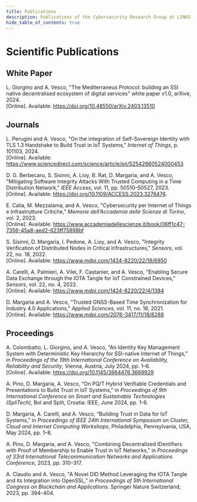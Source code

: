 ```yaml
---
title: Publications 
description: Publications of the Cybersecurity Research Group at LINKS Foundation
hide_table_of_contents: true
---
```


# Scientific Publications

## White Paper

L. Giorgino and A. Vesco, "The Mediterraneus Protocol: building an SSI native decentralised ecosystem of digital services" white paper v1.0, arXive, 2024.\
[Online]. Available: https://doi.org/10.48550/arXiv.2403.13510 

## Journals

L. Perugini and A. Vesco, "On the integration of Self-Sovereign Identity with TLS 1.3 Handshake to Build Trust in IoT Systems," *Internet of Things*, p. 101103, 2024. \
[Online]. Available: https://www.sciencedirect.com/science/article/pii/S2542660524000453

D. G. Berbecaru, S. Sisinni, A. Lioy, B. Rat, D. Margaria, and A. Vesco, "Mitigating Software Integrity Attacks With Trusted Computing in a Time Distribution Network," *IEEE Access*, vol. 11, pp. 50510–50527, 2023. \
[Online]. Available: https://doi.org/10.1109/ACCESS.2023.3276476.

E. Calia, M. Mezzalama, and A. Vesco, "Cybersecurity per Internet of Things e Infrastrutture Critiche," *Memorie dell’Accademia delle Scienze di Torino*, vol. 2, 2023. \
[Online]. Available: https://www.accademiadellescienze.it/book/06ff1c47-7356-45a8-aed2-623ff75898bf

S. Sisinni, D. Margaria, I. Pedone, A. Lioy, and A. Vesco, "Integrity Verification of Distributed Nodes in Critical Infrastructures," *Sensors*, vol. 22, no. 18, 2022. \
[Online]. Available: https://www.mdpi.com/1424-8220/22/18/6950

A. Carelli, A. Palmieri, A. Vilei, F. Castanier, and A. Vesco, "Enabling Secure Data Exchange through the IOTA Tangle for IoT Constrained Devices," *Sensors*, vol. 22, no. 4, 2022. \
[Online]. Available: https://www.mdpi.com/1424-8220/22/4/1384

D. Margaria and A. Vesco, "Trusted GNSS-Based Time Synchronization for Industry 4.0 Applications," *Applied Sciences*, vol. 11, no. 18, 2021. \
[Online]. Available: https://www.mdpi.com/2076-3417/11/18/8288

## Proceedings

A. Colombatto, L. Giorgino, and A. Vesco, “An Identity Key Management System with Deterministic Key Hierarchy for SSI-native Internet of Things,” in *Proceedings of the 19th International Conference on
Availability, Reliability and Security*, Vienna, Austria, July 2024, pp. 1–6. \
[Online]. Available: https://doi.org/10.1145/3664476.3669929

A. Pino, D. Margaria, A. Vesco, “On PQ/T Hybrid Verifiable Credentials and Presentations to Build Trust in IoT Systems,” in *Proceedings of 9th International Conference on Smart and Sustainable Technologies (SpliTech)*, Bol and Split, Croatia: IEEE, June 2024, pp. 1-6.

D. Margaria, A. Carelli, and A. Vesco, “Building Trust in Data for IoT Systems,” in *Proceedings of IEEE 24th International Symposium on Cluster, Cloud and Internet Computing Workshops*, Philadelphia,
Pennsylvania, USA, May 2024, pp. 1–8.

A. Pino, D. Margaria, and A. Vesco, "Combining Decentralized IDentifiers with Proof of Membership to Enable Trust in IoT Networks," in *Proceedings of 33rd International Telecommunication Networks and Applications Conference*, 2023, pp. 310–317.

A. Claudio and A. Vesco, "A Novel DID Method Leveraging the IOTA Tangle and its Integration into OpenSSL," in *Proceedings of 5th International Congress on Blockchain and Applications*. Springer Nature Switzerland, 2023, pp. 394–404.